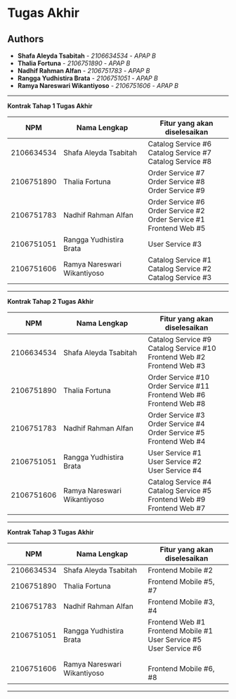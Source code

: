 # Tugas Akhir
## Authors
* **Shafa Aleyda Tsabitah** - *2106634534* - *APAP B*	
* **Thalia Fortuna** - *2106751890*	- *APAP B*
* **Nadhif Rahman Alfan** - *2106751783* - *APAP B*
* **Rangga Yudhistira Brata** - *2106751051* - *APAP B*
* **Ramya Nareswari Wikantiyoso** - *2106751606* - *APAP B*

---
**Kontrak Tahap 1 Tugas Akhir**

| NPM | Nama Lengkap | Fitur yang akan diselesaikan                                              |
| ----------| --- |---------------------------------------------------------------------------| 
| 2106634534 | Shafa Aleyda Tsabitah | Catalog Service #6<br/>Catalog Service #7<br/>Catalog Service #8          |
| 2106751890 | Thalia Fortuna | Order Service #7<br/>Order Service #8<br/>Order Service #9                |
| 2106751783 | Nadhif Rahman Alfan | Order Service #6<br/>Order Service #2<br/>Order Service #1<br/>Frontend Web #5 |
| 2106751051 | Rangga Yudhistira Brata | User Service #3 |
| 2106751606 | Ramya Nareswari Wikantiyoso | Catalog Service #1<br/>Catalog Service #2<br/>Catalog Service #3|
---
**Kontrak Tahap 2 Tugas Akhir**

| NPM | Nama Lengkap | Fitur yang akan diselesaikan                                                          |
| ----------| --- |---------------------------------------------------------------------------------------| 
| 2106634534 | Shafa Aleyda Tsabitah | Catalog Service #9</br> Catalog Service #10</br> Frontend Web #2</br> Frontend Web #3 |
| 2106751890 | Thalia Fortuna | Order Service #10</br> Order Service #11</br> Frontend Web #6</br> Frontend Web #8    |
| 2106751783 | Nadhif Rahman Alfan | Order Service #3</br> Order Service #4</br> Order Service #5</br> Frontend Web #4     |
| 2106751051 | Rangga Yudhistira Brata | User Service #1</br> User Service #2</br> User Service #4                             |
| 2106751606 | Ramya Nareswari Wikantiyoso | Catalog Service #4</br> Catalog Service #5</br> Frontend Web #9<br/> Frontend Web #7  |
---
**Kontrak Tahap 3 Tugas Akhir**

| NPM | Nama Lengkap | Fitur yang akan diselesaikan                                                   |
| ----------| --- |--------------------------------------------------------------------------------| 
| 2106634534 | Shafa Aleyda Tsabitah | Frontend Mobile #2                                                             |
| 2106751890 | Thalia Fortuna | Frontend Mobile #5, #7                                                         |
| 2106751783 | Nadhif Rahman Alfan | Frontend Mobile #3, #4                                                         |
| 2106751051 | Rangga Yudhistira Brata | Frontend Web #1</br>Frontend Mobile #1</br>User Service #5</br>User Service #6 |
| 2106751606 | Ramya Nareswari Wikantiyoso | </br>Frontend Mobile #6, #8                                                    |
---